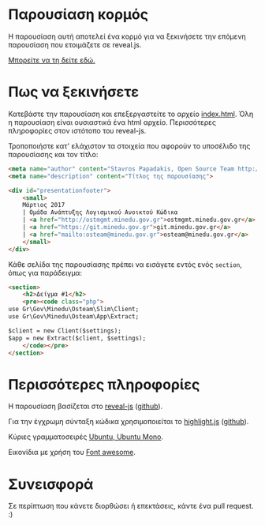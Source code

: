 # Παρουσίαση κορμός 

Η παρουσίαση αυτή αποτελεί ένα κορμό για να ξεκινήσετε την επόμενη παρουσίαση που ετοιμάζετε σε
reveal.js. 

[Μπορείτε να τη δείτε εδώ.](http://ostdev.minedu.gov.gr/~spapad/reveal-presentation-skeleton/index.html)

# Πως να ξεκινήσετε

Κατεβάστε την παρουσίαση και επεξεργαστείτε το αρχείο [index.html](index.html). Όλη η παρουσίαση είναι ουσιαστικά ένα html αρχείο. Περισσότερες πληροφορίες στον ιστότοπο του reveal-js. 

Τροποποιήστε κατ' ελάχιστον τα στοιχεία που αφορούν το υποσέλιδο της παρουσίασης και τον τίτλο:
```html
<meta name="author" content="Stavros Papadakis, Open Source Team http://ostmgmt.minedu.gov.gr">
<meta name="description" content="Τίτλος της παρουσίασης">
```

```html
<div id="presentationfooter">
    <small>
    Μάρτιος 2017 
    | Ομάδα Ανάπτυξης Λογισμικού Ανοικτού Κώδικα 
    | <a href="http://ostmgmt.minedu.gov.gr">ostmgmt.minedu.gov.gr</a> 
    | <a href="https://git.minedu.gov.gr">git.minedu.gov.gr</a> 
    | <a href="mailto:osteam@minedu.gov.gr">osteam@minedu.gov.gr</a> 
    </small>
</div>
```

Κάθε σελίδα της παρουσίασης πρέπει να εισάγετε εντός ενός `section`, όπως για παράδειγμα:
```html
<section>
    <h2>Δείγμα #1</h2>
    <pre><code class="php">
use Gr\Gov\Minedu\Osteam\Slim\Client;
use Gr\Gov\Minedu\Osteam\App\Extract;

$client = new Client($settings);
$app = new Extract($client, $settings); 
    </code></pre>
</section>
```

# Περισσότερες πληροφορίες 

Η παρουσίαση βασίζεται στο [reveal-js](http://lab.hakim.se/reveal-js) ([github](https://github.com/hakimel/reveal.js)). 

Για την έγχρωμη σύνταξη κώδικα χρησιμοποιείται το [highlight.js](https://highlightjs.org/) ([github](https://github.com/isagalaev/highlight.js)).

Κύριες γραμματοσειρές [Ubuntu,  Ubuntu Mono](https://fonts.google.com/?query=ubuntu).

Εικονίδια με χρήση του [Font awesome](http://fontawesome.io/).

# Συνεισφορά

Σε περίπτωση που κάνετε διορθώσει ή επεκτάσεις, κάντε ένα pull request. 
:) 
